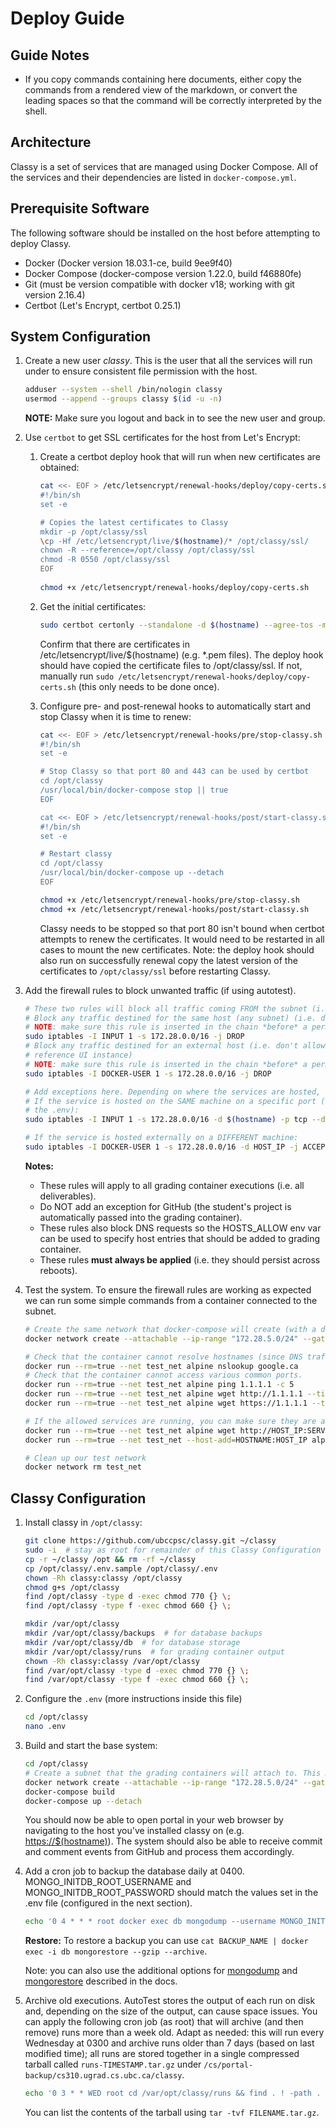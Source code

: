 # Deploy Guide

## Guide Notes

- If you copy commands containing here documents, either copy the commands from a rendered view of the markdown, or
  convert the leading spaces so that the command will be correctly interpreted by the shell.

## Architecture

Classy is a set of services that are managed using Docker Compose. All of the services and their dependencies are listed
in `docker-compose.yml`.

## Prerequisite Software

The following software should be installed on the host before attempting to deploy Classy.

- Docker (Docker version 18.03.1-ce, build 9ee9f40)
- Docker Compose (docker-compose version 1.22.0, build f46880fe)
- Git (must be version compatible with docker v18; working with git version 2.16.4)
- Certbot (Let's Encrypt, certbot 0.25.1)

## System Configuration

1. Create a new user _classy_. This is the user that all the services will run under to ensure consistent file
   permission with the host. 
   
    ```bash
    adduser --system --shell /bin/nologin classy
    usermod --append --groups classy $(id -u -n)
    ```
    
    **NOTE:** Make sure you logout and back in to see the new user and group.

2. Use `certbot` to get SSL certificates for the host from Let's Encrypt:
    
    1. Create a certbot deploy hook that will run when new certificates are obtained:
        ```bash
        cat <<- EOF > /etc/letsencrypt/renewal-hooks/deploy/copy-certs.sh
        #!/bin/sh
        set -e
        
        # Copies the latest certificates to Classy
        mkdir -p /opt/classy/ssl
        \cp -Hf /etc/letsencrypt/live/$(hostname)/* /opt/classy/ssl/
        chown -R --reference=/opt/classy /opt/classy/ssl
        chmod -R 0550 /opt/classy/ssl
        EOF
            
        chmod +x /etc/letsencrypt/renewal-hooks/deploy/copy-certs.sh
        ```
    
    2. Get the initial certificates:
        ```bash
        sudo certbot certonly --standalone -d $(hostname) --agree-tos -m user@example.com --no-eff-email -n
         ```   
        
        Confirm that there are certificates in /etc/letsencrypt/live/$(hostname) (e.g. *.pem files). The deploy hook should
        have copied the certificate files to /opt/classy/ssl. If not, manually run
        `sudo /etc/letsencrypt/renewal-hooks/deploy/copy-certs.sh` (this only needs to be done once).
    
    3. Configure pre- and post-renewal hooks to automatically start and stop Classy when it is time to renew:
        ```bash
        cat <<- EOF > /etc/letsencrypt/renewal-hooks/pre/stop-classy.sh
        #!/bin/sh
        set -e
        
        # Stop Classy so that port 80 and 443 can be used by certbot
        cd /opt/classy
        /usr/local/bin/docker-compose stop || true
        EOF    
        
        cat <<- EOF > /etc/letsencrypt/renewal-hooks/post/start-classy.sh
        #!/bin/sh
        set -e
        
        # Restart classy
        cd /opt/classy
        /usr/local/bin/docker-compose up --detach
        EOF
        
        chmod +x /etc/letsencrypt/renewal-hooks/pre/stop-classy.sh
        chmod +x /etc/letsencrypt/renewal-hooks/post/start-classy.sh
        ```
        
        Classy needs to be stopped so that port 80 isn't bound when certbot attempts to renew the certificates. It
        would need to be restarted in all cases to mount the new certificates. Note: the deploy hook should also run on
        successfully renewal copy the latest version of the certificates to `/opt/classy/ssl` before restarting Classy.
    
3. Add the firewall rules to block unwanted traffic (if using autotest).

    ```bash
    # These two rules will block all traffic coming FROM the subnet (i.e. grading container)
    # Block any traffic destined for the same host (any subnet) (i.e. don't allow requests to classy.cs.ubc.ca/reference_ui)
    # NOTE: make sure this rule is inserted in the chain *before* a permissive accept.
    sudo iptables -I INPUT 1 -s 172.28.0.0/16 -j DROP
    # Block any traffic destined for an external host (i.e. don't allow requests to a student-operated host or mirrored
    # reference UI instance)
    # NOTE: make sure this rule is inserted in the chain *before* a permissive accept.
    sudo iptables -I DOCKER-USER 1 -s 172.28.0.0/16 -j DROP
 
    # Add exceptions here. Depending on where the services are hosted, use ONE of the two forms below.
    # If the service is hosted on the SAME machine on a specific port (e.g. SERVICE_PORT would be the GEO_PORT set in
    # the .env):
    sudo iptables -I INPUT 1 -s 172.28.0.0/16 -d $(hostname) -p tcp --dport SERVICE_PORT -j ACCEPT
    
    # If the service is hosted externally on a DIFFERENT machine:
    sudo iptables -I DOCKER-USER 1 -s 172.28.0.0/16 -d HOST_IP -j ACCEPT
    ```
    
    **Notes:**
    - These rules will apply to all grading container executions (i.e. all deliverables). 
    - Do NOT add an exception for GitHub (the student's project is automatically passed into the grading container).
    - These rules also block DNS requests so the HOSTS_ALLOW env var can be used to specify host entries that should be
      added to grading container.
    - These rules **must always be applied** (i.e. they should persist across reboots).

4. Test the system. To ensure the firewall rules are working as expected we can run some simple commands from a container
   connected to the subnet.
   
    ```bash
    # Create the same network that docker-compose will create (with a different name)
    docker network create --attachable --ip-range "172.28.5.0/24" --gateway "172.28.5.254" --subnet "172.28.0.0/16" test_net   
 
    # Check that the container cannot resolve hostnames (since DNS traffic is blocked).
    docker run --rm=true --net test_net alpine nslookup google.ca
    # Check that the container cannot access various common ports.
    docker run --rm=true --net test_net alpine ping 1.1.1.1 -c 5
    docker run --rm=true --net test_net alpine wget http://1.1.1.1 --timeout=10
    docker run --rm=true --net test_net alpine wget https://1.1.1.1 --timeout=10

    # If the allowed services are running, you can make sure they are accessible:
    docker run --rm=true --net test_net alpine wget http://HOST_IP:SERVICE_PORT
    docker run --rm=true --net test_net --host-add=HOSTNAME:HOST_IP alpine wget http://HOSTNAME:SERVICE_PORT

    # Clean up our test network
    docker network rm test_net
    ```

## Classy Configuration

1. Install classy in `/opt/classy`:

    ```bash
    git clone https://github.com/ubccpsc/classy.git ~/classy
    sudo -i  # stay as root for remainder of this Classy Configuration section 
    cp -r ~/classy /opt && rm -rf ~/classy
    cp /opt/classy/.env.sample /opt/classy/.env
    chown -Rh classy:classy /opt/classy
    chmod g+s /opt/classy
    find /opt/classy -type d -exec chmod 770 {} \;
    find /opt/classy -type f -exec chmod 660 {} \;
 
    mkdir /var/opt/classy
    mkdir /var/opt/classy/backups  # for database backups
    mkdir /var/opt/classy/db  # for database storage
    mkdir /var/opt/classy/runs  # for grading container output
    chown -Rh classy:classy /var/opt/classy
    find /var/opt/classy -type d -exec chmod 770 {} \;
    find /var/opt/classy -type f -exec chmod 660 {} \;
    ```

2. Configure the `.env` (more instructions inside this file)

    ```bash
    cd /opt/classy
    nano .env
    ```
    
3. Build and start the base system:

    ```bash
    cd /opt/classy
    # Create a subnet that the grading containers will attach to. This makes it easier to set up firewall rules (above).
    docker network create --attachable --ip-range "172.28.5.0/24" --gateway "172.28.5.254" --subnet "172.28.0.0/16" grading_net
    docker-compose build
    docker-compose up --detach
    ```

    You should now be able to open portal in your web browser by navigating to the host you've installed classy on (e.g. 
    <https://$(hostname)>). The system should also be able to receive commit and comment events from GitHub and process
    them accordingly.


4. Add a cron job to backup the database daily at 0400. MONGO_INITDB_ROOT_USERNAME and MONGO_INITDB_ROOT_PASSWORD should
   match the values set in the .env file (configured in the next section).
   
    ```bash
    echo '0 4 * * * root docker exec db mongodump --username MONGO_INITDB_ROOT_USERNAME --password MONGO_INITDB_ROOT_PASSWORD --gzip --archive > /var/opt/classy/backups/classydb.$(date +\%Y\%m\%dT\%H\%M\%S).gz' | sudo tee /etc/cron.d/backup-classy-db
    ```
    
    **Restore:** To restore a backup you can use `cat BACKUP_NAME | docker exec -i db mongorestore --gzip --archive`.
    
    Note: you can also use the additional options for [mongodump](https://docs.mongodb.com/manual/reference/program/mongodump/)
    and [mongorestore](https://docs.mongodb.com/manual/reference/program/mongorestore/) described in the docs.
    
5. Archive old executions. AutoTest stores the output of each run on disk and, depending on the size of the output, can cause space issues.
   You can apply the following cron job (as root) that will archive (and then remove) runs more than a week old.
   Adapt as needed: this will run every Wednesday at 0300 and archive runs older than 7 days (based on last modified time);
   all runs are stored together in a single compressed tarball called `runs-TIMESTAMP.tar.gz` under `/cs/portal-backup/cs310.ugrad.cs.ubc.ca/classy`.

    ```bash
    echo '0 3 * * WED root cd /var/opt/classy/runs && find . ! -path . -type d -mtime +7 -print0 | tar -czvf /cs/portal-backup/cs310.ugrad.cs.ubc.ca/classy/runs-$(date +\%Y\%m\%dT\%H\%M\%S).tar.gz --remove-files --null -T  -' | tee /etc/cron.d/archive-classy-runs
    ```
    
    You can list the contents of the tarball using `tar -tvf FILENAME.tar.gz`.
